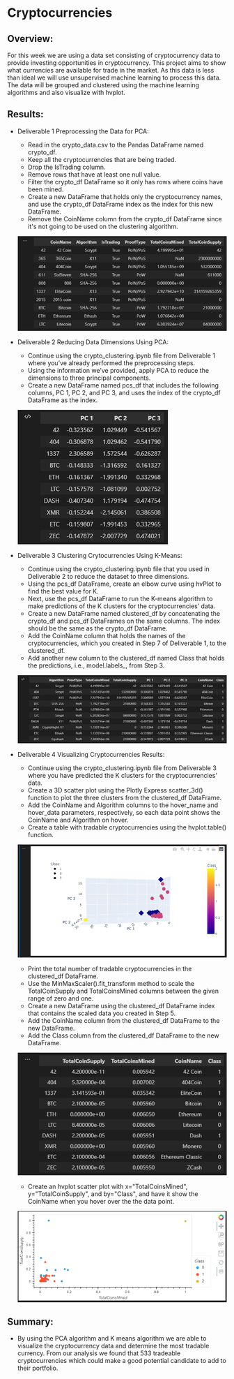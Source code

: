 # Cryptocurrencies

## Overview: 

For this week we are using a data set consisting of cryptocurrency data to provide investing opportunities in cryptocurrency.  This project aims to show what currencies are available for trade in the market.  As this data is less than ideal we will use unsupervised machine learning to process this data.  The data will be grouped and clustered using the machine learning algorithms and also visualize with hvplot.


## Results:

   - Deliverable 1 Preprocessing the Data for PCA:

     - Read in the crypto_data.csv to the Pandas DataFrame named crypto_df.
     - Keep all the cryptocurrencies that are being traded.
     - Drop the IsTrading column.
     - Remove rows that have at least one null value.
     - Filter the crypto_df DataFrame so it only has rows where coins have been mined.
     - Create a new DataFrame that holds only the cryptocurrency names, and use the crypto_df DataFrame index as the index for this new DataFrame.
     - Remove the CoinName column from the crypto_df DataFrame since it's not going to be used on the clustering algorithm.

      ![This is an image](https://github.com/BMoreland20/Cryptocurrencies/blob/main/Resources/deliverable1.png)


   - Deliverable 2 Reducing Data Dimensions Using PCA:

     - Continue using the crypto_clustering.ipynb file from Deliverable 1 where you’ve already performed the preprocessing steps.
     - Using the information we’ve provided, apply PCA to reduce the dimensions to three principal components.
     - Create a new DataFrame named pcs_df that includes the following columns, PC 1, PC 2, and PC 3, and uses the index of the crypto_df DataFrame as the index.

      ![This is an image](https://github.com/BMoreland20/Cryptocurrencies/blob/main/Resources/deliverable2.png)


   - Deliverable 3 Clustering Crytocurrencies Using K-Means:
     - Continue using the crypto_clustering.ipynb file that you used in Deliverable 2 to reduce the dataset to three dimensions.
     - Using the pcs_df DataFrame, create an elbow curve using hvPlot to find the best value for K.
     - Next, use the pcs_df DataFrame to run the K-means algorithm to make predictions of the K clusters for the cryptocurrencies’ data.
     - Create a new DataFrame named clustered_df by concatenating the crypto_df and pcs_df DataFrames on the same columns. The index should be the same as the crypto_df DataFrame.
     - Add the CoinName column that holds the names of the cryptocurrencies, which you created in Step 7 of Deliverable 1, to the clustered_df.
     - Add another new column to the clustered_df named Class that holds the predictions, i.e., model.labels_, from Step 3.

      ![This is an image](https://github.com/BMoreland20/Cryptocurrencies/blob/main/Resources/deliverable3.png)


   - Deliverable 4 Visualizing Cryptocurrencies Results:
     - Continue using the crypto_clustering.ipynb file from Deliverable 3 where you have predicted the K clusters for the cryptocurrencies’ data.
     - Create a 3D scatter plot using the Plotly Express scatter_3d() function to plot the three clusters from the clustered_df DataFrame.
     - Add the CoinName and Algorithm columns to the hover_name and hover_data parameters, respectively, so each data point shows the CoinName and Algorithm on hover.
     - Create a table with tradable cryptocurrencies using the hvplot.table() function.

      ![This is an image](https://github.com/BMoreland20/Cryptocurrencies/blob/main/Resources/deliverable4.1.png)
 
     - Print the total number of tradable cryptocurrencies in the clustered_df DataFrame.
     - Use the MinMaxScaler().fit_transform method to scale the TotalCoinSupply and TotalCoinsMined columns between the given range of zero and one.
     - Create a new DataFrame using the clustered_df DataFrame index that contains the scaled data you created in Step 5.
     - Add the CoinName column from the clustered_df DataFrame to the new DataFrame.
     - Add the Class column from the clustered_df DataFrame to the new DataFrame.

      ![This is an image](https://github.com/BMoreland20/Cryptocurrencies/blob/main/Resources/deliverable4.2.png)
 
     - Create an hvplot scatter plot with x="TotalCoinsMined", y="TotalCoinSupply", and by="Class", and have it show the CoinName when you hover over the the data point.

      ![This is an image](https://github.com/BMoreland20/Cryptocurrencies/blob/main/Resources/deliverable4.3.1.png)



## Summary:

   - By using the PCA algorithm and K means algorithm we are able to visualize the cryptocurrency data and determine the most tradable currency.  From our analysis we found that 533 tradeable cryptocurrencies which could make a good potential candidate to add to their portfolio.